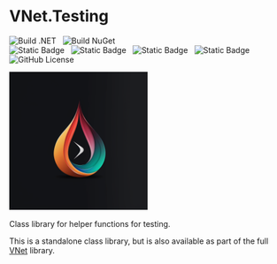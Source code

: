 # VNet.Testing

![Build .NET](https://github.com/PrimeEagle/VNet.System/actions/workflows/build-dotnet.yml/badge.svg)&nbsp;&nbsp;&nbsp;![Build NuGet](https://github.com/PrimeEagle/VNet.System/actions/workflows/create-nuget.yml/badge.svg)<br>
![Static Badge](https://img.shields.io/badge/Latest_Build-v1.0.2.52-lightblue)&nbsp;&nbsp;&nbsp;![Static Badge](https://img.shields.io/badge/Latest_Release-v1.0.2-blue)&nbsp;&nbsp;&nbsp;![Static Badge](https://img.shields.io/badge/NuGet_Package-v1.0.1-blue)&nbsp;&nbsp;&nbsp;![Static Badge](https://img.shields.io/badge/.NET-8.0.100-darkblue)<br>
![GitHub License](https://img.shields.io/github/license/PrimeEagle/VNet.Testing)

<img src="https://github.com/PrimeEagle/VNet.Testing/blob/main/.img/logo.png?raw=true" width="250" />

Class library for helper functions for testing.

This is a standalone class library, but is also available as part of the full [VNet](https://github.com/PrimeEagle/VNet) library.
